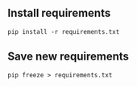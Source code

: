 Install requirements
--
``pip install -r requirements.txt``

Save new requirements
--
``pip freeze > requirements.txt``